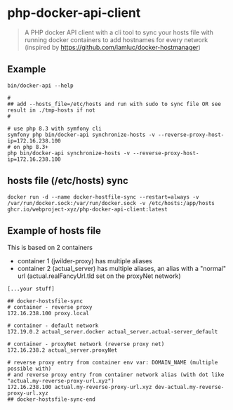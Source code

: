 # php-docker-api-client
> A PHP docker API client with a cli tool to sync your hosts file with running docker containers to add hostnames for every network 
> (inspired by https://github.com/iamluc/docker-hostmanager)

## Example
```shell
bin/docker-api --help

# 
## add --hosts_file=/etc/hosts and run with sudo to sync file OR see result in ./tmp-hosts if not
#

# use php 8.3 with symfony cli
symfony php bin/docker-api synchronize-hosts -v --reverse-proxy-host-ip=172.16.238.100
# on php 8.3+
php bin/docker-api synchronize-hosts -v --reverse-proxy-host-ip=172.16.238.100
```

## hosts file (/etc/hosts) sync
```shell
docker run -d --name docker-hostfile-sync --restart=always -v /var/run/docker.sock:/var/run/docker.sock -v /etc/hosts:/app/hosts ghcr.io/webproject-xyz/php-docker-api-client:latest 
```

## Example of hosts file
This is based on 2 containers 
* container 1 (jwilder-proxy) has multiple aliases
* container 2 (actual_server) has multiple aliases, an alias with a "normal" url (actual.realFancyUrl.tld set on the proxyNet network)


```text
[...your stuff]

## docker-hostsfile-sync
# container - reverse proxy
172.16.238.100 proxy.local

# container - default network
172.19.0.2 actual_server.docker actual_server.actual-server_default

# container - proxyNet network (reverse proxy net)
172.16.238.2 actual_server.proxyNet

# reverse proxy entry from container env var: DOMAIN_NAME (multiple possible with)
# and reverse proxy entry from container network alias (with dot like "actual.my-reverse-proxy-url.xyz")
172.16.238.100 actual.my-reverse-proxy-url.xyz dev-actual.my-reverse-proxy-url.xyz
## docker-hostsfile-sync-end
```
